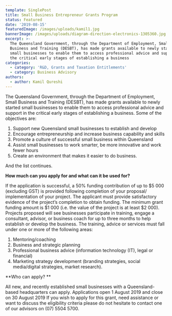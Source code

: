 ```yaml
---
template: SinglePost
title: Small Business Entrepreneur Grants Program
status: Featured
date: '2019-08-15'
featuredImage: /images/uploads/kamil1.jpg
bannerImage: /images/uploads/diagram-direction-electronics-1305360.jpg
excerpt: >-
  The Queensland Government, through the Department of Employment, Small
  Business and Training (DESBT), has made grants available to newly started
  small businesses to enable them to access professional advice and support in
  the critical early stages of establishing a business
categories:
  - category: 'R&D, Grants and Taxation Entitlements'
  - category: Business Advisory
authors:
  - author: Kamil Qureshi
---
```

The Queensland Government, through the Department of Employment, Small Business and Training (DESBT), has made grants available to newly started small businesses to enable them to access professional advice and support in the critical early stages of establishing a business. Some of the objectives are:

1. Support new Queensland small businesses to establish and develop
2. Encourage entrepreneurship and increase business capability and skills
3. Promote a culture of successful small business within Queensland
4. Assist small businesses to work smarter, be more innovative and work fewer hours
5. Create an environment that makes it easier to do business.


And the list continues. 

**How much can you apply for and what can it be used for?**

If the application is successful, a 50% funding contribution of up to $5 000 (excluding GST) is provided following completion of your proposal/ implementation of your project. The applicant must provide satisfactory evidence of the project’s completion to obtain funding. The minimum grant funding amount is $1 000 (i.e. the value of the project is at least $2 000).
Projects proposed will see businesses participate in training, engage a consultant, advisor, or business coach for up to three months to help establish or develop the business. The training, advice or services must fall under one or more of the following areas: 

1. Mentoring/coaching 
2. Business and strategic planning 
3. Professional business advice (information technology (IT), legal or financial)
4. Marketing strategy development (branding strategies, social media/digital strategies, market research).


**Who can apply? **


All new, and recently established small businesses with a Queensland-based headquarters can apply. Applications open 1 August 2019 and close on 30 August 2019
If you wish to apply for this grant, need assistance or want to discuss the eligibility criteria please do not hesitate to contact one of our advisors on (07) 5504 5700.
